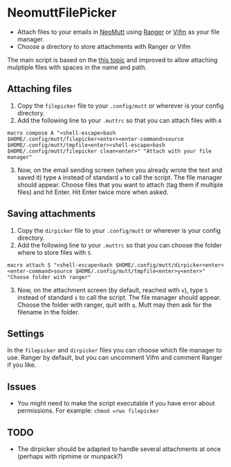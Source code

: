 # NeomuttFilePicker

- Attach files to your emails in [NeoMutt](https://github.com/neomutt/) using [Ranger](https://github.com/ranger/ranger) or [Vifm](https://github.com/vifm) as your file manager.
- Choose a directory to store attachments with Ranger or Vifm

The main script is based on the [this topic](https://www.reddit.com/r/commandline/comments/cbxvdf/combine_neomutt_with_ranger/) and improved to allow attaching mulptiple files with spaces in the name and path.

## Attaching files

1. Copy the `filepicker` file to your `.config/mutt` or wherever is your config directory.
2. Add the following line to your `.muttrc` so that you can attach files with `A`

```
macro compose A "<shell-escape>bash $HOME/.config/mutt/filepicker<enter><enter-command>source $HOME/.config/mutt/tmpfile<enter><shell-escape>bash $HOME/.config/mutt/filepicker clean<enter>" "Attach with your file manager"
```
3. Now, on the email sending screen (when you already wrote the text and saved it) type `A` instead of standard `a` to call the script. The file manager should appear. Choose files that you want to attach (tag them if multiple files) and hit Enter. Hit Enter twice more when asked. 

## Saving attachments

1. Copy the `dirpicker` file to your `.config/mutt` or wherever is your config directory.
2. Add the following line to your `.muttrc` so that you can choose the folder where to store files with `S`

```
macro attach S "<shell-escape>bash $HOME/.config/mutt/dirpicker<enter><enter-command>source $HOME/.config/mutt/tmpfile<enter>y<enter>" "Choose folder with ranger"
```
3. Now, on the attachment screen (by default, reached with `v`), type `S` instead of standard `s` to call the script. The file manager should appear. Choose the folder with ranger, quit with `q`. Mutt may then ask for the filename in the folder. 

## Settings

In the `filepicker` and `dirpicker` files you can choose which file manager to use. Ranger by default, but you can uncomment Vifm and comment Ranger if you like.

## Issues

- You might need to make the script executable if you have error about permissions. For example: `chmod =rwx filepicker`

## TODO 

- The dirpicker should be adapted to handle several attachments at once (perhaps with ripmime or munpack?)
